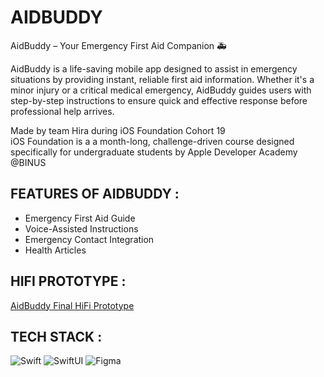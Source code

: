 # AIDBUDDY

AidBuddy – Your Emergency First Aid Companion 🚑

AidBuddy is a life-saving mobile app designed to assist in emergency situations by providing instant, reliable first aid information. Whether it's a minor injury or a critical medical emergency, AidBuddy guides users with step-by-step instructions to ensure quick and effective response before professional help arrives.

Made by team Hira during iOS Foundation Cohort 19 \
iOS Foundation is a a month-long, challenge-driven course designed specifically for undergraduate students by Apple Developer Academy @BINUS

## FEATURES OF AIDBUDDY :
- Emergency First Aid Guide
- Voice-Assisted Instructions 
- Emergency Contact Integration
- Health Articles

## HIFI PROTOTYPE :
[AidBuddy Final HiFi Prototype](https://www.figma.com/file/nc5cisOSToFunap3ocgYdo/HiFi-(PUTIH)?type=design&node-id=1%3A1813&mode=design&t=Eej8lNSbmSNb5DJa-1)

## TECH STACK :
![Swift](https://img.shields.io/badge/Swift-F54A2A?logo=swift&logoColor=white)
![SwiftUI](https://img.shields.io/badge/SwiftUI-007AFF?style=for-the-badge&logo=swift&logoColor=white)
![Figma](https://img.shields.io/badge/Figma-F24E1E?logo=figma&logoColor=white)

